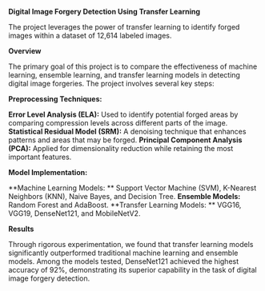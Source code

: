 **Digital Image Forgery Detection Using Transfer Learning**

The project leverages the power of transfer learning to identify forged images within a dataset of 12,614 labeled images.

**Overview**

The primary goal of this project is to compare the effectiveness of machine learning, ensemble learning, and transfer learning models in detecting digital image forgeries. The project involves several key steps:

**Preprocessing Techniques:**

**Error Level Analysis (ELA):** Used to identify potential forged areas by comparing compression levels across different parts of the image.
**Statistical Residual Model (SRM):** A denoising technique that enhances patterns and areas that may be forged.
**Principal Component Analysis (PCA):** Applied for dimensionality reduction while retaining the most important features.

**Model Implementation:**

**Machine Learning Models: ** Support Vector Machine (SVM), K-Nearest Neighbors (KNN), Naive Bayes, and Decision Tree.
**Ensemble Models:** Random Forest and AdaBoost.
**Transfer Learning Models: ** VGG16, VGG19, DenseNet121, and MobileNetV2.

**Results**

Through rigorous experimentation, we found that transfer learning models significantly outperformed traditional machine learning and ensemble models. Among the models tested, DenseNet121 achieved the highest accuracy of 92%, demonstrating its superior capability in the task of digital image forgery detection.

